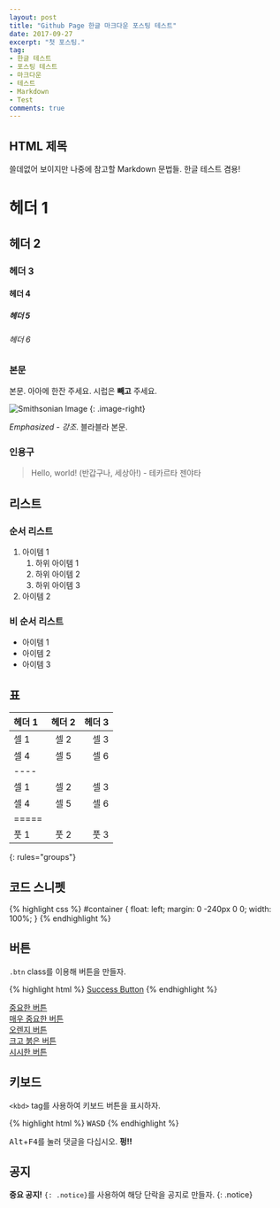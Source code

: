 ```yaml
---
layout: post
title: "Github Page 한글 마크다운 포스팅 테스트"
date: 2017-09-27
excerpt: "첫 포스팅."
tag:
- 한글 테스트
- 포스팅 테스트
- 마크다운
- 테스트
- Markdown
- Test
comments: true
---
```


## HTML 제목

쓸데없어 보이지만 나중에 참고할 Markdown 문법들. 한글 테스트 겸용!

# 헤더 1

## 헤더 2

### 헤더 3

#### 헤더 4

##### 헤더 5

###### 헤더 6

### 본문

본문. 아아메 한잔 주세요. 시럽은 **빼고** 주세요.

![Smithsonian Image](https://phinf.pstatic.net/contact/20170901_99/1504254145852Qma5O_PNG/image.png?type=s160)
{: .image-right}

*Emphasized - 강조*. 블라블라 본문.


### 인용구

> Hello, world! (반갑구나, 세상아!) - 테카르타 젠야타

## 리스트

### 순서 리스트

1. 아이템 1
   1. 하위 아이템 1
   2. 하위 아이템 2
   3. 하위 아이템 3
2. 아이템 2

### 비 순서 리스트

* 아이템 1
* 아이템 2
* 아이템 3

## 표

| 헤더 1  | 헤더 2  | 헤더 3  |
|:--------|:-------:|--------:|
| 셀 1    | 셀 2    | 셀 3    |
| 셀 4    | 셀 5    | 셀 6    |
|----
| 셀 1    | 셀 2    | 셀 3    |
| 셀 4    | 셀 5    | 셀 6    |
|=====
| 풋 1    | 풋 2    | 풋 3
{: rules="groups"}

## 코드 스니펫

{% highlight css %}
#container {
  float: left;
  margin: 0 -240px 0 0;
  width: 100%;
}
{% endhighlight %}

## 버튼

 `.btn` class를 이용해 버튼을 만들자.

{% highlight html %}
<a href="#" class="btn btn-success">Success Button</a>
{% endhighlight %}

<div markdown="0"><a href="#" class="btn">중요한 버튼</a></div>
<div markdown="0"><a href="#" class="btn btn-success">매우 중요한 버튼</a></div>
<div markdown="0"><a href="#" class="btn btn-warning">오렌지 버튼</a></div>
<div markdown="0"><a href="#" class="btn btn-danger">크고 붉은 버튼</a></div>
<div markdown="0"><a href="#" class="btn btn-info">시시한 버튼</a></div>

## 키보드

 `<kbd>` tag를 사용하여 키보드 버튼을 표시하자.

{% highlight html %}
<kbd>W</kbd><kbd>A</kbd><kbd>S</kbd><kbd>D</kbd>
{% endhighlight %}

<kbd>Alt</kbd>+<kbd>F4</kbd>를 눌러 댓글을 다십시오. **펑!!**

## 공지

**중요 공지!** `{: .notice}`를 사용하여 해당 단락을 공지로 만들자.
{: .notice}
